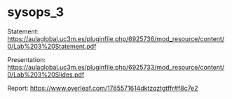 # sysops_3
Statement: https://aulaglobal.uc3m.es/pluginfile.php/6925736/mod_resource/content/0/Lab%203%20Statement.pdf

Presentation: https://aulaglobal.uc3m.es/pluginfile.php/6925733/mod_resource/content/0/Lab%203%20Slides.pdf

Report: https://www.overleaf.com/1765571614dktzqztgtffr#f8c7e2
